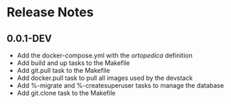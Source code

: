# Release Notes


## 0.0.1-DEV

- Add the docker-compose.yml with the *ortopedica* definition
- Add build and up tasks to the Makefile
- Add git.pull task to the Makefile
- Add docker.pull task to pull all images used by the devstack
- Add %-migrate and %-createsuperuser tasks to manage the database
- Add git.clone task to the Makefile

